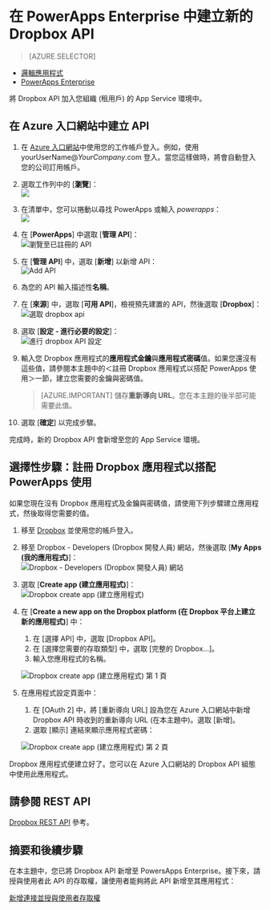 <properties
	pageTitle="將 Dropbox API 新增至 PowerApps Enterprise| Microsoft Azure"
	description="在您組織的 App Service 環境中建立或設定新的 Dropbox API"
	services=""
    suite="powerapps"
	documentationCenter="" 
	authors="linhtranms"
	manager="erikre"
	editor=""/>

<tags
   ms.service="powerapps"
   ms.devlang="na"
   ms.topic="article"
   ms.tgt_pltfrm="na"
   ms.workload="na" 
   ms.date="03/29/2016"
   ms.author="litran"/>

# 在 PowerApps Enterprise 中建立新的 Dropbox API

> [AZURE.SELECTOR]
- [邏輯應用程式](../articles/connectors/connectors-create-api-dropbox.md)
- [PowerApps Enterprise](../articles/power-apps/powerapps-create-api-dropbox.md)

將 Dropbox API 加入您組織 (租用戶) 的 App Service 環境中。

## 在 Azure 入口網站中建立 API

1. 在 [Azure 入口網站](https://portal.azure.com/)中使用您的工作帳戶登入。例如，使用 yourUserName@*YourCompany*.com 登入。當您這樣做時，將會自動登入您的公司訂用帳戶。
 
2. 選取工作列中的 [**瀏覽**]：  
![][12]

3. 在清單中，您可以捲動以尋找 PowerApps 或輸入 *powerapps*：  
![][13]

4. 在 [**PowerApps**] 中選取 [**管理 API**]：  
![瀏覽至已註冊的 API][4]

5. 在 [**管理 API**] 中，選取 [**新增**] 以新增 API：  
![Add API][5]

6. 為您的 API 輸入描述性**名稱**。
	
7. 在 [**來源**] 中，選取 [**可用 API**]，檢視預先建置的 API，然後選取 [**Dropbox**]：  
![選取 dropbox api][6]

8. 選取 [**設定 - 進行必要的設定**]：  
![進行 dropbox API 設定][7]

9. 輸入您 Dropbox 應用程式的**應用程式金鑰**與**應用程式密碼**值。如果您還沒有這些值，請參閱本主題中的＜註冊 Dropbox 應用程式以搭配 PowerApps 使用＞一節，建立您需要的金鑰與密碼值。

	> [AZURE.IMPORTANT] 儲存**重新導向 URL**。您在本主題的後半部可能需要此值。

10. 選取 [**確定**] 以完成步驟。


完成時，新的 Dropbox API 會新增至您的 App Service 環境。


## 選擇性步驟：註冊 Dropbox 應用程式以搭配 PowerApps 使用

如果您現在沒有 Dropbox 應用程式及金鑰與密碼值，請使用下列步驟建立應用程式，然後取得您需要的值。

1. 移至 [Dropbox][1] 並使用您的帳戶登入。

2. 移至 Dropbox - Developers (Dropbox 開發人員) 網站，然後選取 [**My Apps (我的應用程式)**]：  
![Dropbox - Developers (Dropbox 開發人員) 網站][8]

3. 選取 [**Create app (建立應用程式)**]：  
![Dropbox create app (建立應用程式)][9]

4. 在 [**Create a new app on the Dropbox platform (在 Dropbox 平台上建立新的應用程式)**] 中：

	1. 在 [選擇 API] 中，選取 [Dropbox API]。  
	2. 在 [選擇您需要的存取類型] 中，選取 [完整的 Dropbox...]。  
	3. 輸入您應用程式的名稱。  

	![Dropbox create app (建立應用程式) 第 1 頁][10]

5. 在應用程式設定頁面中：

	1. 在 [OAuth 2] 中，將 [重新導向 URL] 設為您在 Azure 入口網站中新增 Dropbox API 時收到的重新導向 URL (在本主題中)。選取 [新增]。  
	2. 選取 [顯示] 連結來顯示應用程式密碼：  

	![Dropbox create app (建立應用程式) 第 2 頁][11]

Dropbox 應用程式便建立好了。您可以在 Azure 入口網站的 Dropbox API 組態中使用此應用程式。

## 請參閱 REST API

[Dropbox REST API](../connectors/connectors-create-api-dropbox.md) 參考。


## 摘要和後續步驟
在本主題中，您已將 Dropbox API 新增至 PowersApps Enterprise。接下來，請授與使用者此 API 的存取權，讓使用者能夠將此 API 新增至其應用程式：

[新增連接並授與使用者存取權](powerapps-manage-api-connection-user-access.md)

<!--References-->
[1]: https://www.dropbox.com/login
[2]: https://www.dropbox.com/developers/apps/create
[3]: https://www.dropbox.com/developers/apps
[4]: ./media/powerapps-create-api-dropbox/browse-to-registered-apis.PNG
[5]: ./media/powerapps-create-api-dropbox/add-api.PNG
[6]: ./media/powerapps-create-api-dropbox/select-dropbox-api.PNG
[7]: ./media/powerapps-create-api-dropbox/configure-dropbox-api.PNG
[8]: ./media/powerapps-create-api-dropbox/dropbox-developer-site.PNG
[9]: ./media/powerapps-create-api-dropbox/dropbox-create-app.PNG
[10]: ./media/powerapps-create-api-dropbox/dropbox-create-app-page1.PNG
[11]: ./media/powerapps-create-api-dropbox/dropbox-create-app-page2.PNG


[12]: ./media/powerapps-create-api-dropbox/browseall.png
[13]: ./media/powerapps-create-api-dropbox/allresources.png

<!---HONumber=AcomDC_0330_2016-->